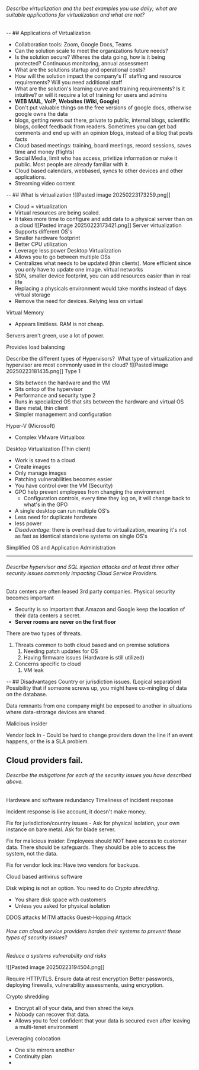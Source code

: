 ###### Describe virtualization and the best examples you use daily; what are suitable applications for virtualization and what are not?

-- ## Applications of Virtualization
- Collaboration tools: Zoom, Google Docs, Teams 
- Can the solution scale to meet the organizations future needs?
- Is the solution secure? Wheres the data going, how is it being protected? Continuous monitoring, annual assessment
- What are the solutions startup and operational costs?
- How will the solution impact the company's IT staffing and resource requirements? Will you need additional staff 
- What are the solution's learning curve and training requirements? Is it intuitive? or will it require a lot of training for users and admins
- **WEB MAIL**, **VoIP**, **Websites (Wiki, Google)**
- Don't put valuable things on the free versions of google docs, otherwise google owns the data
- blogs, getting news out there, private to public, internal blogs, scientific blogs, collect feedback from readers. Sometimes you can get bad comments and end up with an opinion blogs, instead of a blog that posts facts
- Cloud based meetings: training, board meetings, record sessions, saves time and money (flights)
- Social Media, limit who has access, privitize information or make it public. Most people are already familiar with it. 
- Cloud based calendars, webbased, syncs to other devices and other applications. 
- Streaming video content

-- ## What is virtualization
![[Pasted image 20250223173259.png]]
- Cloud = virtualization
- Virtual resources are being scaled.
- It takes more time to configure and add data to a physical server than on a cloud
![[Pasted image 20250223173421.png]]
Server virtualization
- Supports different OS's
- Smaller hardware footprint
- Better CPU utilization 
- Leverage less power
Desktop Virtualization 
- Allows you to go between multiple OSs
- Centralizes what needs to be updated (thin clients). More efficient since you only have to update one image.
virtual networks
- SDN, smaller device footprint, you can add resources easier than in real life
- Replacing a physicals environment would take months instead of days
virtual storage
- Remove the need for devices. Relying less on virtual 

Virtual Memory
- Appears limitless. RAM is not cheap. 

Servers aren't green, use a lot of power. 

Provides load balancing


Describe the different types of Hypervisors?  What type of virtualization and hypervisor are most commonly used in the cloud?
![[Pasted image 20250223181435.png]]
Type 1 
- Sits between the hardware and the VM
- Sits ontop of the hypervisor
- Performance and security 
type 2 
- Runs in specialized OS that sits between the hardware and virtual OS
- Bare metal, thin client
- Simpler management and configuration

Hyper-V (Microsoft)
- Complex
VMware 
Virtualbox

Desktop Virtualization (Thin client)
- Work is saved to a cloud
- Create images
- Only manage images
- Patching vulnerabilities becomes easier
- You have control over the VM (Security)
- GPO help prevent employees from changing the environment
	- Configuration controls, every time they log on, it will change back to what's in the GPO
- A single desktop can run multiple OS's
- Less need for duplicate hardware
- less power
- *Disadvantage*: there is overhead due to virtualization, meaning it's not as fast as identical standalone systems on single OS's

Simplified OS and Application Administration

--- 


###### Describe hypervisor and SQL injection attacks and at least three other security issues commonly impacting Cloud Service Providers.  
Data centers are often leased 3rd party companies. Physical security becomes important
- Security is so important that Amazon and Google keep the location of their data centers a secret. 
- **Server rooms are never on the first floor**

There are two types of threats. 
1. Threats common to both cloud based and on premise solutions
	1. Needing patch updates for OS
	2. Having firmware issues (Hardware is still utilized)
2. Concerns specific to cloud
	1. VM leak

-- ## Disadvantages
Country or jurisdiction issues. (Logical separation) Possibility that if someone screws up, you might have co-mingling of data on the database. 

Data remnants from one company might be exposed to another in situations where data-strorage devices are shared. 

Malicious insider

Vendor lock in - Could be hard to change providers down the line if an event happens, or the is a SLA problem. 

Cloud providers fail. 
- 

###### Describe the mitigations for each of the security issues you have described above.  

Hardware and software redundancy
Timeliness of incident response

Incident response is like account, it doesn't make money. 

Fix for jurisdiction/country issues  - Ask for physical isolation, your own instance on bare metal. Ask for blade server. 

Fix for malicious insider: Employees should NOT have access to customer data. There should be safeguards. They should be able to access the system, not the data. 

Fix for vendor lock ins: Have two vendors for backups. 

Cloud based antivirus software

Disk wiping is not an option. You need to do *Crypto shredding*. 
- You share disk space with customers
- Unless you asked for physical isolation

DDOS attacks
MITM attacks
Guest-Hopping Attack

###### How can cloud service providers harden their systems to prevent these types of security issues?
*Reduce a systems vulnerability and risks*

![[Pasted image 20250223194504.png]]

Require HTTP/TLS.
Ensure data at rest encryption
Better passwords, deploying firewalls, vulnerability assessments, using encryption. 

Crypto shredding
- Encrypt all of your data, and then shred the keys
- Nobody can recover that data. 
- Allows you to feel confident that your data is secured even after leaving a multi-tenet environment

Leveraging colocation
- One site mirrors another
- Continuity plan
- 